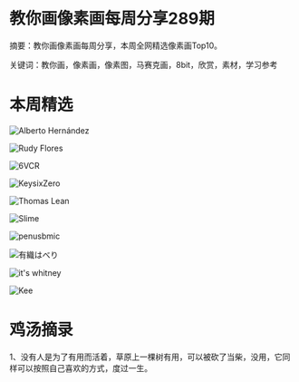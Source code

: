 # 教你画像素画每周分享289期


  摘要：教你画像素画每周分享，本周全网精选像素画Top10。

  关键词：教你画，像素画，像素图，马赛克画，8bit，欣赏，素材，学习参考

# 本周精选

![Alberto Hernández](https://pbs.twimg.com/media/GO7PDF2WAAApXEb?format=png&name=small)

![Rudy Flores](https://pbs.twimg.com/media/GO7zGDyX0AEiu7Y?format=png&name=900x900)

![6VCR](https://pbs.twimg.com/media/GO6tOTIW0AAH_4q?format=png&name=large)

![KeysixZero](https://pbs.twimg.com/media/GO5nki8XcAAVdLv?format=png&name=medium)

![Thomas Lean](https://pbs.twimg.com/media/EP3vu0oXsAcd84Y?format=png&name=small)

![Slime](https://pbs.twimg.com/media/Fa3HdbCWIAE2YcG?format=png&name=medium)

![penusbmic](https://pbs.twimg.com/media/GJnEPsgWIAAar-q?format=jpg&name=large)

![有織はべり](https://pbs.twimg.com/media/GI20ZxEbMAAqJVu?format=png&name=small)

![it's whitney](https://pbs.twimg.com/media/GNdK2QwWEAAGD8j?format=jpg&name=large)

![Kee](https://pbs.twimg.com/media/GO6Ns8NWwAA7BU6?format=jpg&name=medium)



# 鸡汤摘录

1、没有人是为了有用而活着，草原上一棵树有用，可以被砍了当柴，没用，它同样可以按照自己喜欢的方式，度过一生。